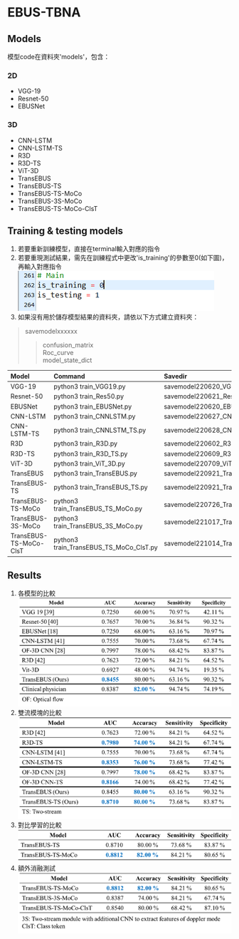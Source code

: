 # EBUS-TBNA
## Models
模型code在資料夾'models'，包含：
### 2D
 - VGG-19
 - Resnet-50
 - EBUSNet

### 3D
 - CNN-LSTM
 - CNN-LSTM-TS
 - R3D
 - R3D-TS
 - ViT-3D
 - TransEBUS
 - TransEBUS-TS
 - TransEBUS-TS-MoCo
 - TransEBUS-3S-MoCo
 - TransEBUS-TS-MoCo-ClsT

## Training & testing models
1. 若要重新訓練模型，直接在terminal輸入對應的指令
2. 若要重現測試結果，需先在訓練程式中更改'is_training'的參數至0(如下圖)，再輸入對應指令 
![image](https://github.com/stanley021039/EBUS-TBNA/blob/main/%E6%93%B7%E5%8F%96.PNG)
3. 如果沒有用於儲存模型結果的資料夾，請依以下方式建立資料夾：
>savemodelxxxxxx
>>confusion_matrix  
>>Roc_curve  
>>model_state_dict

|  Model   | Command | Savedir |
|  :----  | :----  | :---- |
| VGG-19  | python3 train_VGG19.py | savemodel220620_VGG19 |
| Resnet-50  | python3 train_Res50.py | savemodel220621_Res50 |
| EBUSNet  | python3 train_EBUSNet.py | savemodel220620_EBUSnet |
| CNN-LSTM  | python3 train_CNNLSTM.py | savemodel220627_CNNLSTM |
| CNN-LSTM-TS  | python3 train_CNNLSTM_TS.py | savemodel220628_CNNLSTM_TS |
| R3D  | python3 train_R3D.py | savemodel220602_R3D |
| R3D-TS  | python3 train_R3D_TS.py | savemodel220609_R3D_TS |
| ViT-3D  | python3 train_ViT_3D.py | savemodel220709_ViT_3D |
| TransEBUS  | python3 train_TransEBUS.py | savemodel220921_TransEBUS |
| TransEBUS-TS  | python3 train_TransEBUS_TS.py | savemodel220921_TransEBUS_TS |
| TransEBUS-TS-MoCo  | python3 train_TransEBUS_TS_MoCo.py | savemodel220726_TransEBUS_TS_MoCo |
| TransEBUS-3S-MoCo  | python3 train_TransEBUS_3S_MoCo.py | savemodel221017_TransEBUS_3S_MoCo |
| TransEBUS-TS-MoCo-ClsT  | python3 train_TransEBUS_TS_MoCo_ClsT.py | savemodel221014_TransEBUS_TS_MoCo_clsT |


## Results
1.	各模型的比較  
![image](https://github.com/stanley021039/EBUS-TBNA/blob/main/Results/result1.png)
2. 雙流模塊的比較
![image](https://github.com/stanley021039/EBUS-TBNA/blob/main/Results/result2.png)
3. 對比學習的比較
![image](https://github.com/stanley021039/EBUS-TBNA/blob/main/Results/result3.png)
4. 額外消融測試
![image](https://github.com/stanley021039/EBUS-TBNA/blob/main/Results/result4.png)
